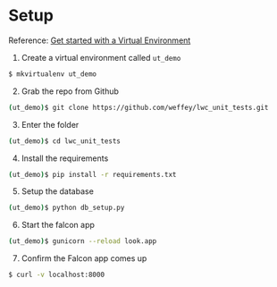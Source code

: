 # Setup

Reference: [Get started with a Virtual Environment](https://virtualenvwrapper.readthedocs.io/en/latest/)

1. Create a virtual environment called `ut_demo`
```bash
$ mkvirtualenv ut_demo
```

2. Grab the repo from Github
```bash
(ut_demo)$ git clone https://github.com/weffey/lwc_unit_tests.git
```

3. Enter the folder
```bash
(ut_demo)$ cd lwc_unit_tests
```

4. Install the requirements
```bash
(ut_demo)$ pip install -r requirements.txt
```

5. Setup the database
```bash
(ut_demo)$ python db_setup.py
```

6. Start the falcon app
```bash
(ut_demo)$ gunicorn --reload look.app
```

7. Confirm the Falcon app comes up
```bash
$ curl -v localhost:8000
```